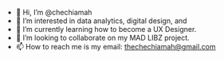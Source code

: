 - 👋 Hi, I’m @chechiamah
- 👀 I’m interested in data analytics, digital design, and 
- 🌱 I’m currently learning how to become a UX Designer. 
- 💞️ I’m looking to collaborate on my MAD LIBZ project. 
- 📫 How to reach me is my email: thechechiamah@gmail.com

<!---
chechiamah/chechiamah is a ✨ special ✨ repository because its `README.md` (this file) appears on your GitHub profile.
You can click the Preview link to take a look at your changes.
--->
